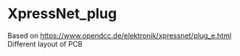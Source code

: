 # XpressNet_plug

Based on https://www.opendcc.de/elektronik/xpressnet/plug_e.html
Different layout of PCB